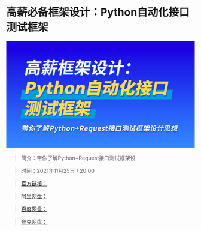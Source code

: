 # 高薪必备框架设计：Python自动化接口测试框架

![img](../../assets/Cgp9HWGbAcaANG-GAAIHRO5ggYA772.jpg)

> 简介：带你了解Python+Request接口测试框架设

> 时间：2021年11月25日 / 20:00

> [官方链接：]()

> [阿里网盘：]()

> [百度网盘：]()

> [夸克网盘：]()
